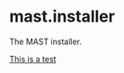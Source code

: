 # mast.installer

The MAST installer.

[This is a test](https://drive.google.com/uc?export=download&id=0B6T-YYqSeFQGZ2Q0UEJTTXQzbkU)
